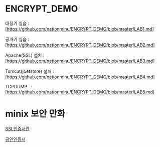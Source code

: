 # ENCRYPT_DEMO

대칭키 실습 : [https://github.com/nationminu/ENCRYPT_DEMO/blob/master/LAB1.md]

공개키 실습 : [https://github.com/nationminu/ENCRYPT_DEMO/blob/master/LAB2.md]


Apache(SSL) 설치 : [https://github.com/nationminu/ENCRYPT_DEMO/blob/master/LAB3.md]

Tomcat(jpetstore) 설치 : [https://github.com/nationminu/ENCRYPT_DEMO/blob/master/LAB4.md]

TCPDUMP    : [https://github.com/nationminu/ENCRYPT_DEMO/blob/master/LAB5.md]


# minix 보안 만화

[SSL인증서란](http://minix.tistory.com/m/395)

[공인인증서](http://minix.tistory.com/403)
